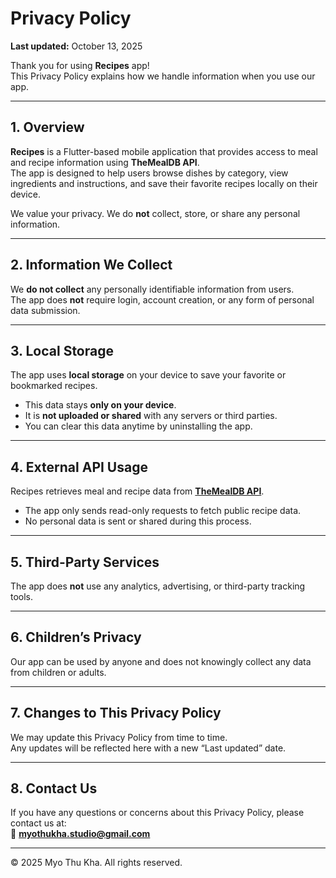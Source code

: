 # Privacy Policy  
**Last updated:** October 13, 2025  

Thank you for using **Recipes** app!  
This Privacy Policy explains how we handle information when you use our app.

---

## 1. Overview  
**Recipes** is a Flutter-based mobile application that provides access to meal and recipe information using **TheMealDB API**.  
The app is designed to help users browse dishes by category, view ingredients and instructions, and save their favorite recipes locally on their device.  

We value your privacy. We do **not** collect, store, or share any personal information.

---

## 2. Information We Collect  
We **do not collect** any personally identifiable information from users.  
The app does **not** require login, account creation, or any form of personal data submission.

---

## 3. Local Storage  
The app uses **local storage** on your device to save your favorite or bookmarked recipes.  

- This data stays **only on your device**.  
- It is **not uploaded or shared** with any servers or third parties.  
- You can clear this data anytime by uninstalling the app.

---

## 4. External API Usage  
Recipes retrieves meal and recipe data from **[TheMealDB API](https://www.themealdb.com/)**.  

- The app only sends read-only requests to fetch public recipe data.  
- No personal data is sent or shared during this process.

---

## 5. Third-Party Services  
The app does **not** use any analytics, advertising, or third-party tracking tools.

---

## 6. Children’s Privacy  
Our app can be used by anyone and does not knowingly collect any data from children or adults.

---

## 7. Changes to This Privacy Policy  
We may update this Privacy Policy from time to time.  
Any updates will be reflected here with a new “Last updated” date.

---

## 8. Contact Us  
If you have any questions or concerns about this Privacy Policy, please contact us at:  
📧 **myothukha.studio@gmail.com**  

---

© 2025 Myo Thu Kha. All rights reserved.
